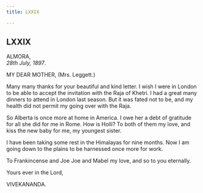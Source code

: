 ```yaml
---
title: LXXIX

---
```





  

  


## LXXIX

ALMORA,  
*28th July, 1897*.

MY DEAR MOTHER, (Mrs. Leggett.)

Many many thanks for your beautiful and kind letter. I wish I were in
London to be able to accept the invitation with the Raja of Khetri. I
had a great many dinners to attend in London last season. But it was
fated not to be, and my health did not permit my going over with the
Raja.

So Alberta is once more at home in America. I owe her a debt of
gratitude for all she did for me in Rome. How is Holli? To both of them
my love, and kiss the new baby for me, my youngest sister.

I have been taking some rest in the Himalayas for nine months. Now I am
going down to the plains to be harnessed once more for work.

To Frankincense and Joe Joe and Mabel my love, and so to you eternally.

Yours ever in the Lord,

VIVEKANANDA.


